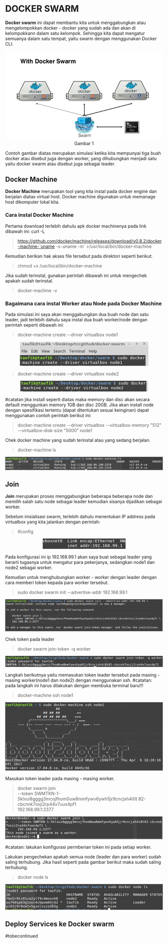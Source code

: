 # DOCKER SWARM

**Docker swarm** ini dapat membantu kita untuk menggabungkan atau  mengelompokkan docker - docker yang sudah ada dan akan di kelompokkann dalam satu kelompok. Sehingga kita dapat mengatur semuanya dalam satu tempat, yaitu swarm dengan menggunakan Docker CLI.

<p align="center"><img src="images/1.jpg"/><br>Gambar 1</p>

Contoh gambar diatas merupakan simulasi ketika kita mempunyai tiga buah docker atau disebut juga dengan worker, yang dihubungkan menjadi satu yaitu docker swarm atau disebut juga sebagai leader.

## Docker Machine
**Docker Machine** merupakan tool yang kita instal pada docker engine dan berjalan diatas virtual host. Docker machine digunakan untuk memanage host dikomputer lokal kita.

### Cara instal Docker Machine
Pertama download terlebih dahulu apk docker machinenya pada link dibawah ini:
curl -L
> https://github.com/docker/machine/releases/download/v0.8.2/docker-machine-`uname -s`-`uname -m` >/usr/local/bin/docker-machine

Kemudian berikan hak akses file tersebut pada direktori seperti berikut:
> chmod +x /usr/local/bin/docker-machine

Jika sudah terinstal, gunakan perintah dibawah ini untuk mengechek apakah sudah terinstal.
> docker-machine -v

### Bagaimana cara instal Worker atau Node pada Docker Machine

Pada simulasi ini saya akan menggabungkan dua buah node dan satu leader, jadi terlebih dahulu saya instal dua buah worker/node dengan perintah seperti dibawah ini:
> docker-machine create --driver virtualbox node1

<p align="center"><img src="images/2.png"/>

> docker-machine create --driver virtualbox node2

<p align="center"><img src="images/3.png"/>

#catatan jika install seperti diatas maka memory dan disc akan secara default menggunkan memory 1GB dan disc 20GB. Jika akan install node dengan spesifikasi tertentu (dapat ditentukan sesuai keinginan) dapat menggunakan contoh perintah berikut ini:
>docker-machine create --driver virtualbox --virtualbox-memory "512" --virtualbox-disk-size "5000" node1

Chek docker machine yang  sudah terinstal atau yang sedang berjalan.
> docker-machine ls
<p align="center"><img src="images/4.png"/>

## Join
**Join** merupakan proses menggabungkan beberapa beberapa node dan memilih salah satu node sebagai leader kemudian sisanya dijadikan sebagai worker.

Sebelum inisialisasi swarm, terlebih dahulu menentukan IP address pada virtualbox yang kita jalankan dengan perintah:
>ifconfig
<p align="center"><img src="images/5.png"/>

Pada konfigurasi ini ip 192.168.99.1 akan saya buat sebagai leader yang berarti tugasnya untuk mengatur para pekerjanya, sedangkan node1 dan node2 sebagai worker.

Kemudian untuk menghubungkan worker - worker dengan leader dengan cara memberi token kepada para worker tersebut.
>sudo docker swarm init --advertise-addr 192.168.99.1

<p align="center"><img src="images/6.png"/>

Chek token pada leader
>docker swarm join-token -q worker
<p align="center"><img src="images/7.png"/>

Langkah berikutnya yaitu memasukan token leader tersebut pada masing - masing worker(node1 dan node2) dengan menggunakan ssh.
#catatan: pada langkah ini harus dilakukan dengan membuka terminal baru!!!

>docker-machine ssh node1
<p align="center"><img src="images/8.png"/>

Masukan token leader pada masing - masing worker.
>docker swarm join \
>     --token SWMTKN-1-5klxui8gggg3mcojfhom0uw8mmfywv6ywh5jr9cncjxh4i0t
82-cbcnnk7oxji2rp44x7uus4pf1 \
>     192.168.99.1:2377

<p align="center"><img src="images/9.png"/>

#catatan: lakukan konfigurasi permberian token ini pada setiap worker.

Lakukan pengechekan apakah semua node (leader dan para worker) sudah saling terhubung. Jika hasil seperti pada gambar berikut maka sudah saling terhubung.

>docker node ls
<p align="center"><img src="images/10.png"/>

## Deploy Services ke Docker swarm

#tobecontinued
